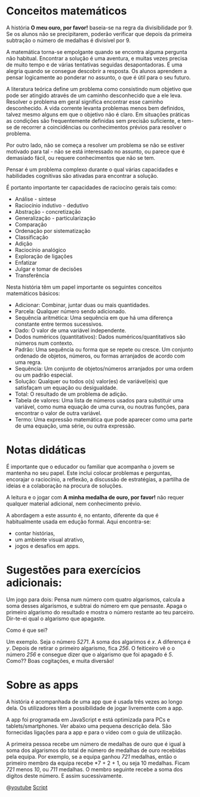 # Conceitos matemáticos

A história **O meu ouro, por favor!** baseia-se na regra da divisibilidade por 9. Se os alunos não se precipitarem, poderão verificar que depois da primeira subtração o número de medalhas é divisível por 9.

A matemática torna-se empolgante quando se encontra alguma pergunta não habitual. Encontrar a solução é uma aventura, e muitas vezes precisa de muito tempo e de várias tentativas seguidas desapontadoras. É uma alegria quando se consegue descobrir a resposta. Os alunos aprendem a pensar logicamente ao ponderar no assunto, o que é útil para o seu futuro.

A literatura teórica define um problema como consistindo num objetivo que pode ser atingido através de um caminho desconhecido que a ele leva. Resolver o problema em geral significa encontrar esse caminho desconhecido. A vida corrente levanta problemas menos bem definidos, talvez mesmo alguns em que o objetivo não é claro. Em situações práticas as condições são frequentemente definidas sem precisão suficiente, e tem-se  de recorrer a coincidências ou conhecimentos prévios para resolver o problema.

Por outro lado, não se começa a resolver um problema se não se estiver motivado para tal - não se está interessado no assunto, ou parece que é demasiado fácil, ou requere conhecimentos que não se tem.

Pensar é um problema complexo durante o qual várias capacidades e habilidades cognitivas são ativadas para encontrar a solução.

É portanto importante ter capacidades de raciocíno gerais tais como:

+ Análise - síntese
+ Raciocínio indutivo - dedutivo
+ Abstração - concretização
+ Generalização - particularização
+ Comparação
+ Ordenação por sistematização
+ Classificação
+ Adição
+ Raciocínio analógico
+ Exploração de ligações
+ Enfatizar
+ Julgar e tomar de decisões
+ Transferência

Nesta história têm um papel importante os seguintes conceitos matemáticos básicos:

+ Adicionar: Combinar, juntar duas ou mais quantidades.
+ Parcela: Qualquer número sendo adicionado.
+ Sequência aritmética: Uma sequência em que há uma diferença constante entre termos sucessivos.
+ Dado: O valor de uma variável independente.
+ Dodos numéricos (quantitativos): Dados numéricos/quantitativos são números num contexto.
+ Padrão: Uma sequência ou forma que se repete ou cresce. Um conjunto ordenado de objetos, números, ou formas arranjados de acordo com uma regra.
+ Sequência: Um conjunto de objetos/números arranjados por uma ordem ou um padrão especial.
+ Solução: Qualquer ou todos o(s) valor(es) de variável(eis) que satisfaçam um equação ou desigualdade.
+ Total: O resultado de um problema de adição.
+ Tabela de valores: Uma lista de números usados para substituir uma variável, como numa equação de uma curva, ou noutras funções, para encontrar o valor de outra variável.
+ Termo: Uma expressão matemática que pode aparecer como uma parte de uma equação, uma série, ou outra expressão.

# Notas didáticas

É importante que o educador ou familiar que acompanha o jovem se mantenha no seu papel. Este inclui colocar problemas e perguntas, encorajar o raciocínio, a reflexão, a discussão de estratégias, a partilha de ideias e a colaboração na procura de soluções.

A leitura e o jogar com **A minha medalha de ouro, por favor!** não requer qualquer material adicional, nem conhecimento prévio.

A abordagem a este assunto é, no entanto, diferente da que é habitualmente usada em edução formal. Aqui encontra-se:
+ contar histórias,
+ um ambiente visual atrativo,
+ jogos e desafios em apps.


# Sugestões para exercícios adicionais:
Um jogo para dois: Pensa num número com quatro algarismos, calcula a soma desses
algarismos, e subtrai do número em que pensaste. Apaga o primeiro algarismo do resultado e mostra o número restante ao teu parceiro. Dir-te-ei qual o algarismo que apagaste.

Como é que sei?

Um exemplo. Seja o número *5271*. A soma dos algarimos é *x*. A diferença é *y*.
Depois de retirar o primeiro algarismo, fica *256*. O feiticeiro vê o o número
*256* e consegue dizer que o algarismo que foi apagado é *5*. Como?? Boas cogitações, e muita diversão!

# Sobre as apps

A história é acompanhada de uma app que é usada três vezes ao longo dela. Os
utilizadores têm a possibilidade de jogar livremente com a app.

A app foi programada em JavaScript e está optimizada para PCs e tablets/smartphones. Ver abaixo uma pequena descrição dela. São fornecidas ligações para a app e para o vídeo com o guia de utilização.

A primeira pessoa recebe um número de medalhas de ouro que é igual à soma dos algarismos do total de número de medalhas de ouro recebidas pela equipa. Por exemplo, se a equipa ganhou *721* medalhas, então o primeiro membro da equipa recebe *7 + 2 + 1, ou seja 10 medalhas. Ficam *721* menos *10*, ou *711* medalhas. O membro seguinte recebe a soma dos digítos deste número. E assim sucessivamente.

@[youtube](A1vXg_DSolc?_align-center_&hl=pt&cc_lang_pref=pt&cc=1)
[Script]()